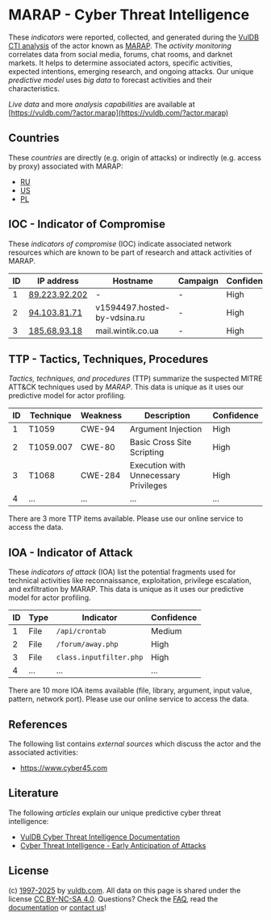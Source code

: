 # MARAP - Cyber Threat Intelligence

These _indicators_ were reported, collected, and generated during the [VulDB CTI analysis](https://vuldb.com/?kb.cti) of the actor known as [MARAP](https://vuldb.com/?actor.marap). The _activity monitoring_ correlates data from social media, forums, chat rooms, and darknet markets. It helps to determine associated actors, specific activities, expected intentions, emerging research, and ongoing attacks. Our unique _predictive model_ uses _big data_ to forecast activities and their characteristics.

_Live data_ and more _analysis capabilities_ are available at [https://vuldb.com/?actor.marap](https://vuldb.com/?actor.marap)

## Countries

These _countries_ are directly (e.g. origin of attacks) or indirectly (e.g. access by proxy) associated with MARAP:

* [RU](https://vuldb.com/?country.ru)
* [US](https://vuldb.com/?country.us)
* [PL](https://vuldb.com/?country.pl)

## IOC - Indicator of Compromise

These _indicators of compromise_ (IOC) indicate associated network resources which are known to be part of research and attack activities of MARAP.

ID | IP address | Hostname | Campaign | Confidence
-- | ---------- | -------- | -------- | ----------
1 | [89.223.92.202](https://vuldb.com/?ip.89.223.92.202) | - | - | High
2 | [94.103.81.71](https://vuldb.com/?ip.94.103.81.71) | v1594497.hosted-by-vdsina.ru | - | High
3 | [185.68.93.18](https://vuldb.com/?ip.185.68.93.18) | mail.wintik.co.ua | - | High

## TTP - Tactics, Techniques, Procedures

_Tactics, techniques, and procedures_ (TTP) summarize the suspected MITRE ATT&CK techniques used by _MARAP_. This data is unique as it uses our predictive model for actor profiling.

ID | Technique | Weakness | Description | Confidence
-- | --------- | -------- | ----------- | ----------
1 | T1059 | CWE-94 | Argument Injection | High
2 | T1059.007 | CWE-80 | Basic Cross Site Scripting | High
3 | T1068 | CWE-284 | Execution with Unnecessary Privileges | High
4 | ... | ... | ... | ...

There are 3 more TTP items available. Please use our online service to access the data.

## IOA - Indicator of Attack

These _indicators of attack_ (IOA) list the potential fragments used for technical activities like reconnaissance, exploitation, privilege escalation, and exfiltration by MARAP. This data is unique as it uses our predictive model for actor profiling.

ID | Type | Indicator | Confidence
-- | ---- | --------- | ----------
1 | File | `/api/crontab` | Medium
2 | File | `/forum/away.php` | High
3 | File | `class.inputfilter.php` | High
4 | ... | ... | ...

There are 10 more IOA items available (file, library, argument, input value, pattern, network port). Please use our online service to access the data.

## References

The following list contains _external sources_ which discuss the actor and the associated activities:

* https://www.cyber45.com

## Literature

The following _articles_ explain our unique predictive cyber threat intelligence:

* [VulDB Cyber Threat Intelligence Documentation](https://vuldb.com/?kb.cti)
* [Cyber Threat Intelligence - Early Anticipation of Attacks](https://www.scip.ch/en/?labs.20201022)

## License

(c) [1997-2025](https://vuldb.com/?kb.changelog) by [vuldb.com](https://vuldb.com/?kb.about). All data on this page is shared under the license [CC BY-NC-SA 4.0](https://creativecommons.org/licenses/by-nc-sa/4.0/). Questions? Check the [FAQ](https://vuldb.com/?kb.faq), read the [documentation](https://vuldb.com/?kb) or [contact us](https://vuldb.com/?contact)!
